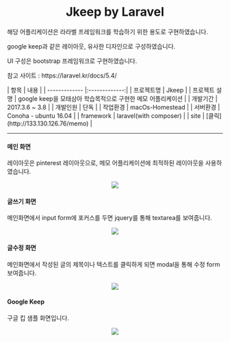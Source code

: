 <h1 align="center">Jkeep by Laravel</h1>
<p>해당 어플리케이션은 라라벨 프레임워크를 학습하기 위한 용도로 구현하였습니다.</p>
<p>google keep과 같은 레이아웃, 유사한 디자인으로 구성하였습니다.</p>
<p>UI 구성은 bootstrap 프레임워크로 구현하였습니다.</p>
<p>참고 사이트 : https://laravel.kr/docs/5.4/</p>
| 항목        | 내용           |
| ------------- |:-------------:|
| 프로젝트명      | Jkeep |
| 프로젝트 설명      | google keep을 모태삼아 학습목적으로 구현한 메모 어플리케이션 |
| 개발기간      | 2017.3.6 ~ 3.8 |
| 개발인원      | 단독 |
| 작업환경      | macOs-Homestead |
| 서버환경      | Conoha - ubuntu 16.04 |
| framework      | laravel(with composer) |
| site      | [클릭](http://133.130.126.76/memo) |
<hr>
<h4>메인 화면</h4>
<p>레이아웃은 pinterest 레이아웃으로, 메모 어플리케이션에 최적하된 레이아웃을 사용하였습니다.</p>
<div align="center">
    <img src="../master/screenshot/main.png?raw=true" />
</div>
<h4>글쓰기 화면</h4>
<p>메인화면에서 input form에 포커스를 두면 jquery를 통해 textarea를 보여줍니다.</p>
<div align="center">
    <img src="../master/screenshot/write.png?raw=true" />
    </div>
<h4>글수정 화면</h4>
<p>메인화면에서 작성된 글의 제목이나 텍스트를 클릭하게 되면 modal을 통해 수정 form 보여줍니다.</p>
<div align="center">
    <img src="../master/screenshot/rewrite.png?raw=true" />
</div>
<h4>Google Keep</h4>
<p>구글 킵 샘플 화면입니다.</p>
<div align="center">
    <img src="../master/screenshot/googlekeep.png?raw=true" />
</div>
